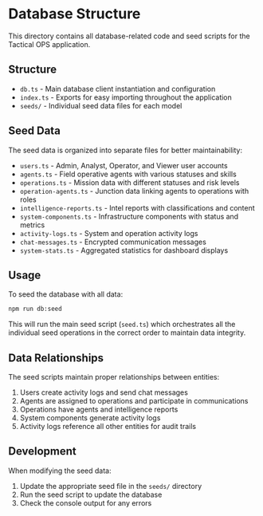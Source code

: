 # Database Structure

This directory contains all database-related code and seed scripts for the Tactical OPS application.

## Structure

- `db.ts` - Main database client instantiation and configuration
- `index.ts` - Exports for easy importing throughout the application
- `seeds/` - Individual seed data files for each model

## Seed Data

The seed data is organized into separate files for better maintainability:

- `users.ts` - Admin, Analyst, Operator, and Viewer user accounts
- `agents.ts` - Field operative agents with various statuses and skills
- `operations.ts` - Mission data with different statuses and risk levels
- `operation-agents.ts` - Junction data linking agents to operations with roles
- `intelligence-reports.ts` - Intel reports with classifications and content
- `system-components.ts` - Infrastructure components with status and metrics
- `activity-logs.ts` - System and operation activity logs
- `chat-messages.ts` - Encrypted communication messages
- `system-stats.ts` - Aggregated statistics for dashboard displays

## Usage

To seed the database with all data:

```bash
npm run db:seed
```

This will run the main seed script (`seed.ts`) which orchestrates all the individual seed operations in the correct order to maintain data integrity.

## Data Relationships

The seed scripts maintain proper relationships between entities:

1. Users create activity logs and send chat messages
2. Agents are assigned to operations and participate in communications
3. Operations have agents and intelligence reports
4. System components generate activity logs
5. Activity logs reference all other entities for audit trails

## Development

When modifying the seed data:

1. Update the appropriate seed file in the `seeds/` directory
2. Run the seed script to update the database
3. Check the console output for any errors

